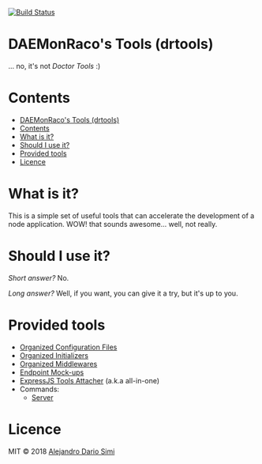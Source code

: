 [![Build Status](https://travis-ci.org/daemonraco/drtools.svg?branch=master)](https://travis-ci.org/daemonraco/drtools)

# DAEMonRaco's Tools (drtools)
... no, it's not _Doctor Tools_ :)

# Contents
<!-- TOC updateOnSave:true -->

- [DAEMonRaco's Tools (drtools)](#daemonracos-tools-drtools)
- [Contents](#contents)
- [What is it?](#what-is-it)
- [Should I use it?](#should-i-use-it)
- [Provided tools](#provided-tools)
- [Licence](#licence)

<!-- /TOC -->

# What is it?
This is a simple set of useful tools that can accelerate the development of a node
application.
WOW! that sounds awesome... well, not really.

# Should I use it?
_Short answer?_ No.

_Long answer?_ Well, if you want, you can give it a try, but it's up to you.

# Provided tools
* [Organized Configuration Files](docs/configs.md)
* [Organized Initializers](docs/loaders.md)
* [Organized Middlewares](docs/middlewares.md)
* [Endpoint Mock-ups](docs/endpoints.md)
* [ExpressJS Tools Attacher](docs/express.md) (a.k.a all-in-one)
* Commands:
    * [Server](docs/server.md)

# Licence
MIT &copy; 2018 [Alejandro Dario Simi](http://daemonraco.com)
